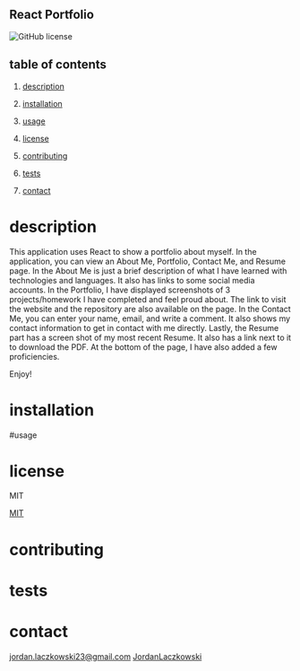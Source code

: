 ## React Portfolio

![GitHub license](https://img.shields.io/badge/license-MIT-blue.svg)

## table of contents

1. [description](#description)

2. [installation](#installation)

3. [usage](#usage)

4. [license](#license)

5. [contributing](#contributing)

6. [tests](#tests)

7. [contact](#contact)

# description

This application uses React to show a portfolio about myself. In the application, you can view an About Me, Portfolio, Contact Me, and Resume page.
In the About Me is just a brief description of what I have learned with technologies and languages. It also has links to some social media accounts.
In the Portfolio, I have displayed screenshots of 3 projects/homework I have completed and feel proud about. The link to visit the website and the repository are also available on the page.
In the Contact Me, you can enter your name, email, and write a comment. It also shows my contact information to get in contact with me directly.
Lastly, the Resume part has a screen shot of my most recent Resume. It also has a link next to it to download the PDF. At the bottom of the page, I have also added a few proficiencies.

Enjoy!

# installation

#usage

# license

MIT

[MIT](https://choosealicense.com/licenses/mit/)

# contributing

# tests

# contact

jordan.laczkowski23@gmail.com
[JordanLaczkowski](https://github.com/JordanLaczkowski)
